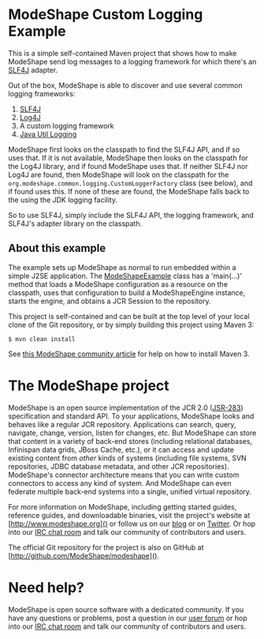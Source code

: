 # ModeShape Custom Logging Example

This is a simple self-contained Maven project that shows how to make ModeShape send log messages to a logging framework for which there's an 
[SLF4J](http://slf4j.org) adapter.

Out of the box, ModeShape is able to discover and use several common logging frameworks:

1. [SLF4J](http://slf4j.org)
1. [Log4J](http://logging.apache.org/log4j)
1. A custom logging framework
1. [Java Util Logging](http://docs.oracle.com/javase/6/docs/technotes/guides/logging/index.html)

ModeShape first looks on the classpath to find the SLF4J API, and if so uses that. If it is not available, ModeShape then looks
on the classpath for the Log4J library, and if found ModeShape uses that. If neither SLF4J nor Log4J are found, then 
ModeShape will look on the classpath for the `org.modeshape.common.logging.CustomLoggerFactory` class (see below), 
and if found uses this. If none of these are found, the ModeShape falls back to the using the JDK logging facility.

So to use SLF4J, simply include the SLF4J API, the logging framework, and SLF4J's adapter library on the classpath.

## About this example

The example sets up ModeShape as normal to run embedded within a simple J2SE application. The 
[ModeShapeExample](modeshape-slf4j-logging-example/src/main/java/org/modeshape/example/logging/slf4j/ModeShapeExample.java) class has a 'main(...)' method
that loads a ModeShape configuration as a resource on the classpath, uses that configuration to build a 
ModeShapeEngine instance, starts the engine, and obtains a JCR Session to the repository.

This project is self-contained and can be built at the top level of your local clone of the Git repository,
or by simply building this project using Maven 3:

    $ mvn clean install

See [this ModeShape community article](http://community.jboss.org/wiki/ModeShapeandMaven) for help on how to install Maven 3.

# The ModeShape project

ModeShape is an open source implementation of the JCR 2.0 ([JSR-283](http://www.jcp.org/en/jsr/detail?id=283])) specification and standard API.
To your applications, ModeShape looks and behaves like a regular JCR repository. Applications can search, query, navigate, change, version, listen for changes, etc.
But ModeShape can store that content in a variety of back-end stores (including relational databases, Infinispan data grids, JBoss Cache, etc.), or it can
access and update existing content from *other* kinds of systems (including file systems, SVN repositories, JDBC database metadata, and other JCR repositories).
ModeShape's connector architecture means that you can write custom connectors to access any kind of system. And ModeShape can even federate multiple back-end systems
into a single, unified virtual repository.

For more information on ModeShape, including getting started guides, reference guides, and downloadable binaries, visit the project's website at [http://www.modeshape.org]()
or follow us on our [blog](http://modeshape.wordpress.org) or on [Twitter](http://twitter.com/modeshape). Or hop into our [IRC chat room](http://www.jboss.org/modeshape/chat)
and talk our community of contributors and users.

The official Git repository for the project is also on GitHub at [http://github.com/ModeShape/modeshape]().

# Need help?

ModeShape is open source software with a dedicated community. If you have any questions or problems, post a question in our 
[user forum](http://community.jboss.org/en/modeshape) or hop into our [IRC chat room](http://www.jboss.org/modeshape/chat) and talk our community of contributors and users.
